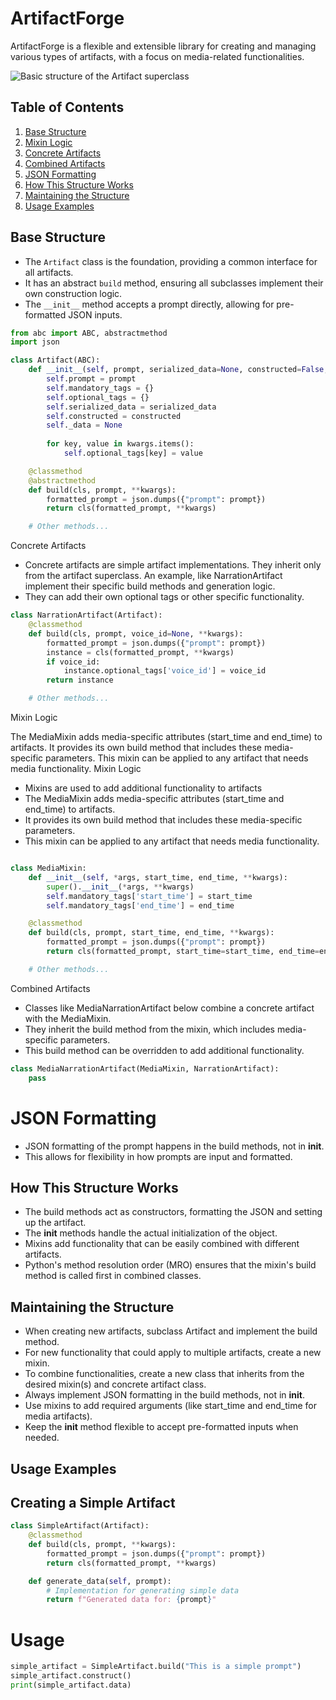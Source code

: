 # ArtifactForge

ArtifactForge is a flexible and extensible library for creating and managing various types of artifacts, with a focus on media-related functionalities.

![Basic structure of the Artifact superclass](images/artifact_structure.png)

## Table of Contents

1. [Base Structure](#base-structure)
2. [Mixin Logic](#mixin-logic)
3. [Concrete Artifacts](#concrete-artifacts)
4. [Combined Artifacts](#combined-artifacts)
5. [JSON Formatting](#json-formatting)
6. [How This Structure Works](#how-this-structure-works)
7. [Maintaining the Structure](#maintaining-the-structure)
8. [Usage Examples](#usage-examples)

## Base Structure

- The `Artifact` class is the foundation, providing a common interface for all artifacts.
- It has an abstract `build` method, ensuring all subclasses implement their own construction logic.
- The `__init__` method accepts a prompt directly, allowing for pre-formatted JSON inputs.

```python
from abc import ABC, abstractmethod
import json

class Artifact(ABC):
    def __init__(self, prompt, serialized_data=None, constructed=False, **kwargs):
        self.prompt = prompt
        self.mandatory_tags = {}
        self.optional_tags = {}
        self.serialized_data = serialized_data
        self.constructed = constructed
        self._data = None
        
        for key, value in kwargs.items():
            self.optional_tags[key] = value

    @classmethod
    @abstractmethod
    def build(cls, prompt, **kwargs):
        formatted_prompt = json.dumps({"prompt": prompt})
        return cls(formatted_prompt, **kwargs)

    # Other methods...

```

Concrete Artifacts

- Concrete artifacts are simple artifact implementations. They inherit only from the artifact superclass. An example, like NarrationArtifact implement their specific build methods and generation logic.
- They can add their own optional tags or other specific functionality.

```python
class NarrationArtifact(Artifact):
    @classmethod
    def build(cls, prompt, voice_id=None, **kwargs):
        formatted_prompt = json.dumps({"prompt": prompt})
        instance = cls(formatted_prompt, **kwargs)
        if voice_id:
            instance.optional_tags['voice_id'] = voice_id
        return instance

    # Other methods...
```

Mixin Logic

The MediaMixin adds media-specific attributes (start_time and end_time) to artifacts.
It provides its own build method that includes these media-specific parameters.
This mixin can be applied to any artifact that needs media functionality.
Mixin Logic

- Mixins are used to add additional functionality to artifacts
- The MediaMixin adds media-specific attributes (start_time and end_time) to artifacts.
- It provides its own build method that includes these media-specific parameters.
- This mixin can be applied to any artifact that needs media functionality.

```python

class MediaMixin:
    def __init__(self, *args, start_time, end_time, **kwargs):
        super().__init__(*args, **kwargs)
        self.mandatory_tags['start_time'] = start_time
        self.mandatory_tags['end_time'] = end_time

    @classmethod
    def build(cls, prompt, start_time, end_time, **kwargs):
        formatted_prompt = json.dumps({"prompt": prompt})
        return cls(formatted_prompt, start_time=start_time, end_time=end_time, **kwargs)

    # Other methods...

```

Combined Artifacts

- Classes like MediaNarrationArtifact below combine a concrete artifact with the MediaMixin.
- They inherit the build method from the mixin, which includes media-specific parameters.
- This build method can be overridden to add additional functionality.

```python
class MediaNarrationArtifact(MediaMixin, NarrationArtifact):
    pass
```

# JSON Formatting 
- JSON formatting of the prompt happens in the build methods, not in __init__.
- This allows for flexibility in how prompts are input and formatted.

## How This Structure Works

- The build methods act as constructors, formatting the JSON and setting up the artifact.
- The __init__ methods handle the actual initialization of the object.
- Mixins add functionality that can be easily combined with different artifacts.
- Python's method resolution order (MRO) ensures that the mixin's build method is called first in combined classes.

## Maintaining the Structure

- When creating new artifacts, subclass Artifact and implement the build method.
- For new functionality that could apply to multiple artifacts, create a new mixin.
- To combine functionalities, create a new class that inherits from the desired mixin(s) and concrete artifact class.
- Always implement JSON formatting in the build methods, not in __init__.
- Use mixins to add required arguments (like start_time and end_time for media artifacts).
- Keep the __init__ method flexible to accept pre-formatted inputs when needed.

## Usage Examples
## Creating a Simple Artifact
```python
class SimpleArtifact(Artifact):
    @classmethod
    def build(cls, prompt, **kwargs):
        formatted_prompt = json.dumps({"prompt": prompt})
        return cls(formatted_prompt, **kwargs)

    def generate_data(self, prompt):
        # Implementation for generating simple data
        return f"Generated data for: {prompt}"
```
# Usage

```python
simple_artifact = SimpleArtifact.build("This is a simple prompt")
simple_artifact.construct()
print(simple_artifact.data)
```